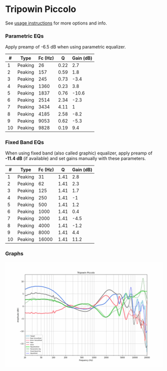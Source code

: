 # Tripowin Piccolo
See [usage instructions](https://github.com/jaakkopasanen/AutoEq#usage) for more options and info.

### Parametric EQs
Apply preamp of -6.5 dB when using parametric equalizer.

|   # | Type    |   Fc (Hz) |    Q |   Gain (dB) |
|-----|---------|-----------|------|-------------|
|   1 | Peaking |        26 | 0.22 |         2.7 |
|   2 | Peaking |       157 | 0.59 |         1.8 |
|   3 | Peaking |       245 | 0.73 |        -3.4 |
|   4 | Peaking |      1360 | 0.23 |         3.8 |
|   5 | Peaking |      1837 | 0.76 |       -10.6 |
|   6 | Peaking |      2514 | 2.34 |        -2.3 |
|   7 | Peaking |      3434 | 4.11 |         1   |
|   8 | Peaking |      4185 | 2.58 |        -8.2 |
|   9 | Peaking |      9053 | 0.62 |        -5.3 |
|  10 | Peaking |      9828 | 0.19 |         9.4 |

### Fixed Band EQs
When using fixed band (also called graphic) equalizer, apply preamp of **-11.4 dB** (if available) and set gains manually with these parameters.

|   # | Type    |   Fc (Hz) |    Q |   Gain (dB) |
|-----|---------|-----------|------|-------------|
|   1 | Peaking |        31 | 1.41 |         2.8 |
|   2 | Peaking |        62 | 1.41 |         2.3 |
|   3 | Peaking |       125 | 1.41 |         1.7 |
|   4 | Peaking |       250 | 1.41 |        -1   |
|   5 | Peaking |       500 | 1.41 |         1.2 |
|   6 | Peaking |      1000 | 1.41 |         0.4 |
|   7 | Peaking |      2000 | 1.41 |        -4.5 |
|   8 | Peaking |      4000 | 1.41 |        -1.2 |
|   9 | Peaking |      8000 | 1.41 |         4.4 |
|  10 | Peaking |     16000 | 1.41 |        11.2 |

### Graphs
![](./Tripowin%20Piccolo.png)
